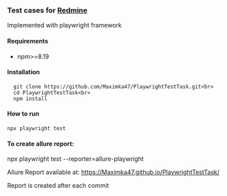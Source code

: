 <h3>Test cases for <a href="https://www.redmine.org/">Redmine</a></h3> <p>Implemented with playwright framework</p>

<h4>Requirements</h4>
<ul>
  <li>npm>=8.19</li>
</ul>

<h4>Installation</h4>

````
  git clone https://github.com/Maximka47/PlaywrightTestTask.git<br>
  cd PlaywrightTestTask<br>
  npm install
````

<h4>How to run</h4>

```
npx playwright test
``````
<h4>To create allure report:</h4>

npx playwright test --reporter=allure-playwright

Allure Report available at: https://Maximka47.github.io/PlaywrightTestTask/

Report is created after each commit
